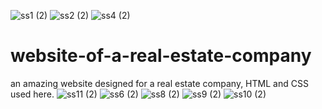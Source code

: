 ![ss1 (2)](https://user-images.githubusercontent.com/72397485/117542733-60e14d00-b037-11eb-974a-2578899aa79c.png)
![ss2 (2)](https://user-images.githubusercontent.com/72397485/117542740-650d6a80-b037-11eb-9c1d-30533c668489.png)
![ss4 (2)](https://user-images.githubusercontent.com/72397485/117542743-68085b00-b037-11eb-95ac-4d1b2089bd8f.png)
# website-of-a-real-estate-company
 an amazing website designed for a real estate company,
HTML and CSS used here.
![ss11 (2)](https://user-images.githubusercontent.com/72397485/117542751-73f41d00-b037-11eb-9e82-cea490100207.png)
![ss6 (2)](https://user-images.githubusercontent.com/72397485/117542746-6b034b80-b037-11eb-870b-3beffe1aa6f9.png)
![ss8 (2)](https://user-images.githubusercontent.com/72397485/117542748-6d65a580-b037-11eb-9483-36935cab9c26.png)
![ss9 (2)](https://user-images.githubusercontent.com/72397485/117542749-6f2f6900-b037-11eb-885a-255ec02033b3.png)
![ss10 (2)](https://user-images.githubusercontent.com/72397485/117542750-70f92c80-b037-11eb-84b6-bb5d3b1e9e84.png)

